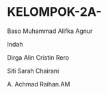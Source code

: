 # KELOMPOK-2A-

Baso Muhammad Alifka Agnur

Indah

Dirga Alin Cristin Rero

Siti Sarah Chairani

A. Achmad Raihan.AM
